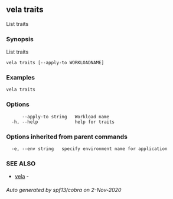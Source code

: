 ## vela traits

List traits

### Synopsis

List traits

```
vela traits [--apply-to WORKLOADNAME]
```

### Examples

```
vela traits
```

### Options

```
      --apply-to string   Workload name
  -h, --help              help for traits
```

### Options inherited from parent commands

```
  -e, --env string   specify environment name for application
```

### SEE ALSO

* [vela](vela.md)	 - 

###### Auto generated by spf13/cobra on 2-Nov-2020
